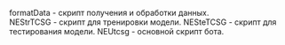formatData - скрипт получения и обработки данных.   
NEStrTCSG - скрипт для тренировки модели.
NESteTCSG - скрипт для тестирования модели. 
NEUtcsg - основной скрипт бота.   
